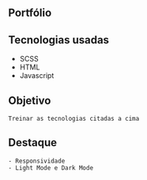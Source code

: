 ## Portfólio 

## Tecnologias usadas
- SCSS
- HTML
- Javascript

## Objetivo
    Treinar as tecnologias citadas a cima

## Destaque
    - Responsividade
    - Light Mode e Dark Mode
